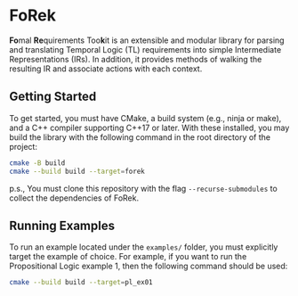 # FoRek

**Fo**mal **Re**quirements Too**k**it is an extensible and modular library for parsing and translating Temporal Logic (TL) requirements into simple Intermediate Representations (IRs). In addition, it provides methods of walking the resulting IR and associate actions with each context.

## Getting Started

To get started, you must have CMake, a build system (e.g., ninja or make), and a C++ compiler supporting C++17 or later. With these installed, you may build the library with the following command in the root directory of the project:

```bash
cmake -B build
cmake --build build --target=forek
```

p.s., You must clone this repository with the flag `--recurse-submodules` to collect the dependencies of FoRek.

## Running Examples

To run an example located under the `examples/` folder, you must explicitly target the example of choice. For example, if you want to run the Propositional Logic example 1, then the following command should be used:

```bash
cmake --build build --target=pl_ex01
```

